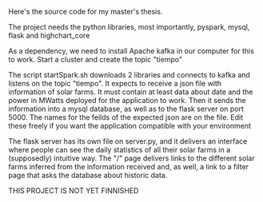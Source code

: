 Here's the source code for my master's thesis.

The project needs the python libraries, most importantly, pyspark, mysql, flask and highchart\_core

As a dependency, we need to install Apache kafka in our computer for this to work. Start a cluster and create the topic "tiempo"

The script startSpark.sh downloads 2 libraries and connects to kafka and listens on the topic "tiempo". It expects to receive a json file with information of solar farms. It must contain at least data about date and the power in MWatts deployed for the application to work. Then it sends the information into a mysql database, as well as to the flask server on port 5000. The names for the feilds of the expected json are on the file. Edit these freely if you want the application compatible with your environment

The flask server has its own file on server.py, and it delivers an interface where people can see the daily statistics of all their solar farms in a (supposedly) intuitive way. The "/" page delivers links to the different solar farms inferred from the information received and, as well, a link to a filter page that asks the database about historic data.

THIS PROJECT IS NOT YET FINNISHED
